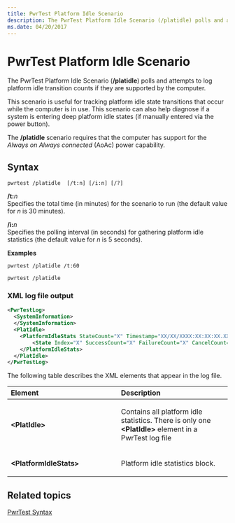 ```yaml
---
title: PwrTest Platform Idle Scenario
description: The PwrTest Platform Idle Scenario (/platidle) polls and attempts to log platform idle transition counts if they are supported by the computer.
ms.date: 04/20/2017
---
```


# PwrTest Platform Idle Scenario


The PwrTest Platform Idle Scenario (**/platidle**) polls and attempts to log platform idle transition counts if they are supported by the computer.

This scenario is useful for tracking platform idle state transitions that occur while the computer is in use. This scenario can also help diagnose if a system is entering deep platform idle states (if manually entered via the power button).

The **/platidle** scenario requires that the computer has support for the *Always on Always connected* (AoAc) power capability.

## <span id="Syntax"></span><span id="syntax"></span><span id="SYNTAX"></span>Syntax


```
pwrtest /platidle  [/t:n] [/i:n] [/?] 
```

<span id="_t_n"></span><span id="_T_N"></span>**/t:**<em>n</em>  
Specifies the total time (in minutes) for the scenario to run (the default value for *n* is 30 minutes).

<span id="_i_n"></span><span id="_I_N"></span>**/i:**<em>n</em>  
Specifies the polling interval (in seconds) for gathering platform idle statistics (the default value for *n* is 5 seconds).

**Examples**

```
pwrtest /platidle /t:60
```

```
pwrtest /platidle
```

### <span id="XML_log_file_output"></span><span id="xml_log_file_output"></span><span id="XML_LOG_FILE_OUTPUT"></span>XML log file output

```XML
<PwrTestLog>
  <SystemInformation>
  </SystemInformation>
  <PlatIdle> 
    <PlatformIdleStats StateCount="X" Timestamp="XX/XX/XXXX:XX:XX:XX.XXX">
        <State Index="X" SuccessCount="X" FailureCount="X" CancelCount="X"/>
    </PlatformIdleStats>
  </PlatIdle>
</PwrTestLog> 
```

The following table describes the XML elements that appear in the log file.

<table>
<colgroup>
<col width="50%" />
<col width="50%" />
</colgroup>
<thead>
<tr class="header">
<th align="left">Element</th>
<th align="left">Description</th>
</tr>
</thead>
<tbody>
<tr class="odd">
<td align="left"><strong>&lt;PlatIdle&gt;</strong></td>
<td align="left"><p>Contains all platform idle statistics. There is only one <strong>&lt;PlatIdle&gt;</strong> element in a PwrTest log file</p></td>
</tr>
<tr class="even">
<td align="left"><strong>&lt;PlatformIdleStats&gt;</strong></td>
<td align="left"><p>Platform idle statistics block.</p></td>
</tr>
</tbody>
</table>

 

## <span id="related_topics"></span>Related topics


[PwrTest Syntax](pwrtest-syntax.md)


